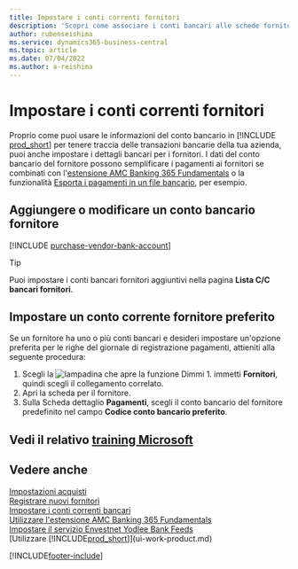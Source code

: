 ```yaml
---
title: Impostare i conti correnti fornitori
description: 'Scopri come associare i conti bancari alle schede fornitore in Business Central, incluse le informazioni di contatto, i codici SWIFT e IBAN.'
author: rubenseishima
ms.service: dynamics365-business-central
ms.topic: article
ms.date: 07/04/2022
ms.author: a-reishima
---
```

# <a name="set-up-vendor-bank-accounts"></a><a name="set-up-vendor-bank-accounts"></a><a name="set-up-vendor-bank-accounts"></a>Impostare i conti correnti fornitori

Proprio come puoi usare le informazioni del conto bancario in [!INCLUDE [prod_short](includes/prod_short.md)] per tenere traccia delle transazioni bancarie della tua azienda, puoi anche impostare i dettagli bancari per i fornitori. I dati del conto bancario del fornitore possono semplificare i pagamenti ai fornitori se combinati con l'[estensione AMC Banking 365 Fundamentals](ui-extensions-amc-banking.md) o la funzionalità [Esporta i pagamenti in un file bancario](finance-make-payments-with-bank-data-conversion-service-or-sepa-credit-transfer.md), per esempio.

## <a name="add-or-edit-a-vendor-bank-account"></a><a name="add-or-edit-a-vendor-bank-account"></a><a name="add-or-edit-a-vendor-bank-account"></a>Aggiungere o modificare un conto bancario fornitore

[!INCLUDE [purchase-vendor-bank-account](includes/purchase-vendor-bank-account.md)]

> [!TIP]
> Puoi impostare i conti bancari fornitori aggiuntivi nella pagina **Lista C/C bancari fornitori**.

## <a name="set-up-a-preferred-vendor-bank-account"></a><a name="set-up-a-preferred-vendor-bank-account"></a><a name="set-up-a-preferred-vendor-bank-account"></a>Impostare un conto corrente fornitore preferito

Se un fornitore ha uno o più conti bancari e desideri impostare un'opzione preferita per le righe del giornale di registrazione pagamenti, attieniti alla seguente procedura:

1. Scegli la ![lampadina che apre la funzione Dimmi 1](media/ui-search/search_small.png "Dimmi cosa vuoi fare"). immetti **Fornitori**, quindi scegli il collegamento correlato.
2. Apri la scheda per il fornitore.
3. Sulla Scheda dettaglio **Pagamenti**, scegli il conto bancario del fornitore predefinito nel campo **Codice conto bancario preferito**.

## <a name="see-related-microsoft-training"></a><a name="see-related-microsoft-training"></a><a name="see-related-microsoft-training"></a>Vedi il relativo [training Microsoft](/training/modules/cash-management-dynamics-365-business-central/)

## <a name="see-also"></a><a name="see-also"></a><a name="see-also"></a>Vedere anche

[Impostazioni acquisti](purchasing-setup-purchasing.md)  
[Registrare nuovi fornitori](purchasing-how-register-new-vendors.md)  
[Impostare i conti correnti bancari](bank-how-setup-bank-accounts.md)  
[Utilizzare l'estensione AMC Banking 365 Fundamentals](ui-extensions-amc-banking.md)  
[Impostare il servizio Envestnet Yodlee Bank Feeds](bank-how-setup-bank-statement-service.md)  
[Utilizzare [!INCLUDE[prod_short](includes/prod_short.md)]](ui-work-product.md)

[!INCLUDE[footer-include](includes/footer-banner.md)]
